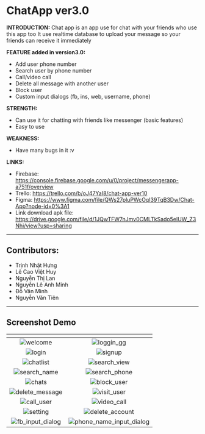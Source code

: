 # ChatApp ver3.0

**INTRODUCTION:**
Chat app is an app use for chat with your friends who use this app too
It use realtime database to upload your message so your friends can receive it immediately

**FEATURE added in version3.0:**
- Add user phone number
- Search user by phone number
- Call/video call
- Delete all message with another user
- Block user
- Custom input dialogs (fb, ins, web, username, phone)

**STRENGTH:**
- Can use it for chatting with friends like messenger (basic features)
- Easy to use

**WEAKNESS:**
- Have many bugs in it :v

**LINKS:**
- Firebase: https://console.firebase.google.com/u/0/project/messengerapp-a751f/overview
- Trello: https://trello.com/b/oJ47YaI8/chat-app-ver10
- Figma: https://www.figma.com/file/QWs27pluPWcOqI39TqB3Dw/Chat-App?node-id=0%3A1
- Link download apk file: https://drive.google.com/file/d/1JQwTFW7nJmv0CMLTkSado5eIUW_Z3Nhi/view?usp=sharing

---
## Contributors:
- Trịnh Nhật Hưng
- Lê Cao Việt Huy
- Nguyễn Thị Lan
- Nguyễn Lê Anh Minh
- Đỗ Văn Minh
- Nguyễn Văn Tiên

---
## Screenshot Demo
| <!-- -->    | <!-- -->    |
:-------------------------:|:-------------------------:
![welcome](https://user-images.githubusercontent.com/55141560/102161549-1c9fb580-3eba-11eb-9469-955dd3414d2d.jpg)  |  ![loggin_gg](https://user-images.githubusercontent.com/55141560/102161532-18739800-3eba-11eb-9d50-5cd5a8fbf300.jpg)
![login](https://user-images.githubusercontent.com/55141560/102161535-190c2e80-3eba-11eb-8518-9c93ae45ac4f.jpg)  |  ![signup](https://user-images.githubusercontent.com/55141560/101505503-0324d800-39a7-11eb-8305-e35167865049.jpg)
![chatlist](https://user-images.githubusercontent.com/55141560/101512729-ea6bf080-39ad-11eb-8c4c-b107e38e8b5f.jpg)  |  ![search_view](https://user-images.githubusercontent.com/55141560/102161544-1b6e8880-3eba-11eb-80ee-cc28ea23e59b.jpg)
![search_name](https://user-images.githubusercontent.com/55141560/102161541-1ad5f200-3eba-11eb-9a36-709efdfca99a.jpg)  |  ![search_phone](https://user-images.githubusercontent.com/55141560/102161542-1ad5f200-3eba-11eb-81f8-93a4ac2c9d85.jpg)
![chats](https://user-images.githubusercontent.com/55141560/102161527-16a9d480-3eba-11eb-8589-fac076b9c252.jpg)  |  ![block_user](https://user-images.githubusercontent.com/55141560/102161513-13aee400-3eba-11eb-84b0-a1d75a0bf06a.jpg)
![delete_message](https://user-images.githubusercontent.com/55141560/102161529-17db0180-3eba-11eb-93b2-42e11cc9a324.jpg)  |  ![visit_user](https://user-images.githubusercontent.com/55141560/102163291-705fce00-3ebd-11eb-970d-c96557cd6af3.jpg)
![call_user](https://user-images.githubusercontent.com/55141560/102161522-1578a780-3eba-11eb-858a-ebbb1332fb1f.jpg)  |  ![video_call](https://user-images.githubusercontent.com/55141560/102161539-1a3d5b80-3eba-11eb-907c-ab84e3455f30.jpg)
![setting](https://user-images.githubusercontent.com/55141560/102161546-1c071f00-3eba-11eb-9b9b-b247cec52a2e.jpg)  |  ![delete_account](https://user-images.githubusercontent.com/55141560/102161528-17426b00-3eba-11eb-8268-6d2a3128800b.jpg)
![fb_input_dialog](https://user-images.githubusercontent.com/55141560/102161530-18739800-3eba-11eb-9244-255cb1feab71.jpg)  |  ![phone_name_input_dialog](https://user-images.githubusercontent.com/55141560/102161538-19a4c500-3eba-11eb-988f-e612693015b5.jpg)
